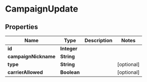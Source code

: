 # CampaignUpdate

## Properties
Name | Type | Description | Notes
------------ | ------------- | ------------- | -------------
**id** | **Integer** |  | 
**campaignNickname** | **String** |  | 
**type** | **String** |  |  [optional]
**carrierAllowed** | **Boolean** |  |  [optional]
